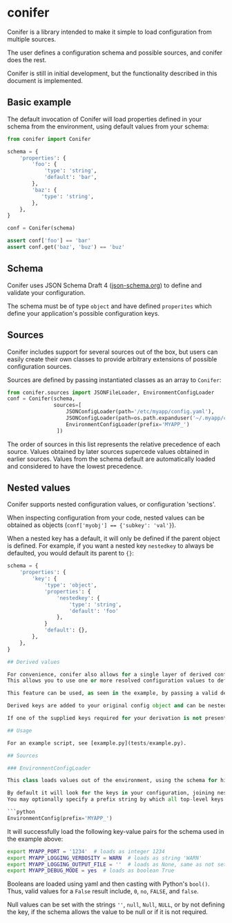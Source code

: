 # conifer

Conifer is a library intended to make it simple to load configuration from multiple sources.

The user defines a configuration schema and possible sources, and conifer does the rest.

Conifer is still in initial development, but the functionality described in this document is implemented.

## Basic example

The default invocation of Conifer will load properties defined in your schema from the environment, using default values from your schema:

```python
from conifer import Conifer

schema = {
    'properties': {
        'foo': {
            'type': 'string',
            'default': 'bar',
        },
        'baz': {
           'type': 'string',
        },
    },
}

conf = Conifer(schema)

assert conf['foo'] == 'bar'
assert conf.get('baz', 'buz') == 'buz'
```

## Schema

Conifer uses JSON Schema Draft 4 ([json-schema.org](json-schema.org)) to define and validate your configuration.

The schema must be of type `object` and have defined `properites` which define your application's possible configuration keys.

## Sources

Conifer includes support for several sources out of the box, but users can easily create their own classes to provide arbitrary extensions of possible configuration sources.

Sources are defined by passing instantiated classes as an array to `Conifer`:

```python
from conifer.sources import JSONFileLoader, EnvironmentConfigLoader
conf = Conifer(schema,
               sources=[
                   JSONConfigLoader(path='/etc/myapp/config.yaml'),
                   JSONConfigLoader(path=os.path.expanduser('~/.myapp/config.yaml')),`
                   EnvironmentConfigLoader(prefix='MYAPP_')
                ])
```

The order of sources in this list represents the relative precedence of each source.
Values obtained by later sources supercede values obtained in earlier sources.
Values from the schema default are automatically loaded and considered to have the lowest precedence.

## Nested values

Conifer supports nested configuration values, or configuration 'sections'.

When inspecting configuration from your code, nested values can be obtained as objects (`conf['myobj'] == {'subkey': 'val'}`).

When a nested key has a default, it will only be defined if the parent object is defined.
For example, if you want a nested key `nestedkey` to always be defaulted, you would default its parent to `{}`:

```python
schema = {
    'properties': {
        'key': {
            'type': 'object',
            'properties': {
                'nestedkey': {
                    'type': 'string',
                    'default': 'foo'
                },
            }
            'default': {},
        },
    },
}

## Derived values

For convenience, conifer also allows for a single layer of derived configuration values.
This allows you to use one or more resolved configuration values to define derived configuration values using arbitrary logic defined in user-supplied functions.

This feature can be used, as seen in the example, by passing a valid derivation dict to the keyword argument `derivations` when constructing a `Conifer` instance.

Derived keys are added to your original config object and can be nested.

If one of the supplied keys required for your derivation is not present in your resolved configuration, the derived key will not be added.

## Usage

For an example script, see [example.py](tests/example.py).

## Sources

### EnvironmentConfigLoader

This class loads values out of the environment, using the schema for hints on how to attempt to cast inputs into various types.

By default it will look for the keys in your configuration, joining nested keys with the `_` character.
You may optionally specify a prefix string by which all top-level keys will be prefixed, for example, the object

```python
EnvironmentConfig(prefix='MYAPP_')
```

It will successfully load the following key-value pairs for the schema used in the example above:

```bash
export MYAPP_PORT = '1234'  # loads as integer 1234
export MYAPP_LOGGING_VERBOSITY = WARN  # loads as string 'WARN'
export MYAPP_LOGGING_OUTPUT_FILE = ''  # loads as None, same as not setting it at all
export MYAPP_DEBUG_MODE = yes  # loads as boolean True
```

Booleans are loaded using yaml and then casting with Python's `bool()`.
Thus, valid values for a `False` result include, `0`, `no`, `FALSE`, and `false`.

Null values can be set with the strings `''`, `null`, `Null`, `NULL`, or by not defining the key, if the schema allows the value to be null or if it is not required.
